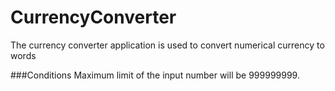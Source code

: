 # CurrencyConverter
The currency converter application is used to convert numerical currency to words

###Conditions
Maximum limit of the input number will be 999999999. 
